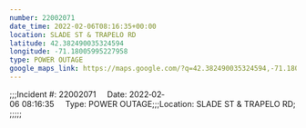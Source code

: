 ```yaml
---
number: 22002071
date_time: 2022-02-06T08:16:35+00:00
location: SLADE ST & TRAPELO RD
latitude: 42.382490035324594
longitude: -71.18005995227958
type: POWER OUTAGE
google_maps_link: https://maps.google.com/?q=42.382490035324594,-71.18005995227958
---
```


;;;Incident #: 22002071     Date: 2022‐02‐06 08:16:35     Type: POWER OUTAGE;;;Location: SLADE ST & TRAPELO RD;;;;;;
